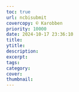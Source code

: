```yaml
---
toc: true
url: ncbisubmit
covercopy: © Karobben
priority: 10000
date: 2024-10-17 23:36:10
title:
ytitle:
description:
excerpt:
tags:
category:
cover:
thumbnail:
---
```



<style>
pre {
  background-color:#38393d;
  color: #5fd381;
}
</style>
